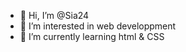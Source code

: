 - 👋 Hi, I’m @Sia24
- 👀 I’m interested in web developpment
- 🌱 I’m currently learning html & CSS

<!---
Sia24/Sia24 is a ✨ special ✨ repository because its `README.md` (this file) appears on your GitHub profile.
You can click the Preview link to take a look at your changes.
--->
